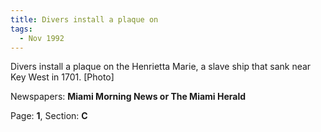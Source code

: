 ```yaml
---  
title: Divers install a plaque on  
tags:  
  - Nov 1992  
---  
```

  
Divers install a plaque on the Henrietta Marie, a slave ship that sank near Key West in 1701. [Photo]  
  
Newspapers: **Miami Morning News or The Miami Herald**  
  
Page: **1**, Section: **C** 
